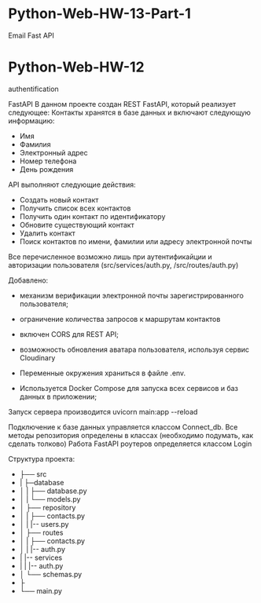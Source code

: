 # Python-Web-HW-13-Part-1

Email Fast API

# Python-Web-HW-12

authentification

FastAPI
В данном проекте создан REST FastAPI, который реализует следующее:
Контакты хранятся в базе данных и включают следующую информацию:

- Имя
- Фамилия
- Электронный адрес
- Номер телефона
- День рождения

API выполняют следующие действия:

- Создать новый контакт
- Получить список всех контактов
- Получить один контакт по идентификатору
- Обновите существующий контакт
- Удалить контакт
- Поиск контактов по имени, фамилии или адресу электронной почты

Bсе перечисленное возможно лишь при аутентификайции и авторизации пользователя (src/services/auth.py, /src/routes/auth.py)

Добавлено:

- механизм верификации электронной почты зарегистрированного пользователя;
- ограничение количества запросов к маршрутам контактов
- включен CORS для REST API;
- возможность обновления аватара пользователя, используя сервис Cloudinary

- Переменные окружения храниться в файле .env.
- Используется Docker Compose для запуска всех сервисов и баз данных в приложении;

Запуск сервера производится uvicorn main:app --reload

Подключение к базе данных управляется классом Connect_db.
Все методы репозитория определены в классах (необходимо подумать, как сделать толково)
Работа FastAPI роутеров определяется классом Login

Структура проекта:

- ├── src
- | ├─database
- │ | ├── database.py
- │ | └── models.py
- │ ├── repository
- │ | ├── contacts.py
- │ | |-- users.py
- │ ├── routes
- │ | ├── contacts.py
- │ | |-- auth.py
- | |-- services
- | | |-- auth.py
- │ └── schemas.py
- ├
- └── main.py
